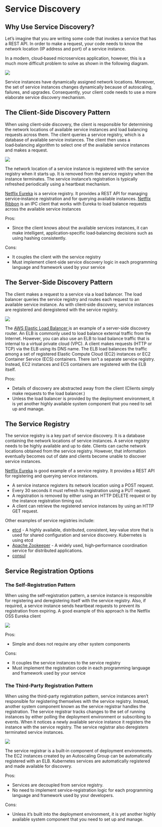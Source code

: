# Service Discovery

## Why Use Service Discovery?

Let’s imagine that you are writing some code that invokes a service that has a REST API. In order to make a request, your code needs to know the network location (IP address and port) of a service instance.

In a modern, cloud‑based microservices application, however, this is a much more difficult problem to solve as shown in the following diagram.

![](../assets/images/distributed-system/why_use_service_discovery.png)

Service instances have dynamically assigned network locations. Moreover, the set of service instances changes dynamically because of autoscaling, failures, and upgrades. Consequently, your client code needs to use a more elaborate service discovery mechanism.

## The Client‑Side Discovery Pattern

When using client‑side discovery, the client is responsible for determining the network locations of available service instances and load balancing requests across them. The client queries a service registry, which is a database of available service instances. The client then uses a load‑balancing algorithm to select one of the available service instances and makes a request.

![](../assets/images/distributed-system/client_side_discovery_pattern.png)

The network location of a service instance is registered with the service registry when it starts up. It is removed from the service registry when the instance terminates. The service instance’s registration is typically refreshed periodically using a heartbeat mechanism.

[Netflix Eureka](https://github.com/Netflix/eureka) is a service registry. It provides a REST API for managing service‑instance registration and for querying available instances. [Netflix Ribbon](https://github.com/Netflix/ribbon) is an IPC client that works with Eureka to load balance requests across the available service instances

Pros:

- Since the client knows about the available services instances, it can make intelligent, application‑specific load‑balancing decisions such as using hashing consistently.

Cons:

- It couples the client with the service registry
- Must implement client‑side service discovery logic in each programming language and framework used by your service

## The Server‑Side Discovery Pattern

The client makes a request to a service via a load balancer. The load balancer queries the service registry and routes each request to an available service instance. As with client‑side discovery, service instances are registered and deregistered with the service registry.

![](../assets/images/distributed-system/server_side_discovery_pattern.png)

The [AWS Elastic Load Balancer ](https://aws.amazon.com/elasticloadbalancing/) is an example of a server-side discovery router. An ELB is commonly used to load balance external traffic from the Internet. However, you can also use an ELB to load balance traffic that is internal to a virtual private cloud (VPC). A client makes requests (HTTP or TCP) via the ELB using its DNS name. The ELB load balances the traffic among a set of registered Elastic Compute Cloud (EC2) instances or EC2 Container Service (ECS) containers. There isn’t a separate service registry. Instead, EC2 instances and ECS containers are registered with the ELB itself.

Pros:

- Details of discovery are abstracted away from the client (Clients simply make requests to the load balancer.)
- Unless the load balancer is provided by the deployment environment, it is yet another highly available system component that you need to set up and manage.

## The Service Registry

The service registry is a key part of service discovery. It is a database containing the network locations of service instances. A service registry needs to be highly available and up to date. Clients can cache network locations obtained from the service registry. However, that information eventually becomes out of date and clients become unable to discover service instances.

[Netflix Eureka](https://github.com/Netflix/eureka) is good example of a service registry. It provides a REST API for registering and querying service instances.

- A service instance registers its network location using a POST request.
- Every 30 seconds it must refresh its registration using a PUT request.
- A registration is removed by either using an HTTP DELETE request or by the instance registration timing out.
- A client can retrieve the registered service instances by using an HTTP GET request.

Other examples of service registries include:

- [etcd](https://github.com/etcd-io/etcd) - A highly available, distributed, consistent, key‑value store that is used for shared configuration and service discovery. Kubernetes is using etcd
- [Apache Zookeeper](https://zookeeper.apache.org/) - A widely used, high‑performance coordination service for distributed applications.
- [consul](https://www.consul.io/)

## Service Registration Options

### The Self‑Registration Pattern

When using the self‑registration pattern, a service instance is responsible for registering and deregistering itself with the service registry. Also, if required, a service instance sends heartbeat requests to prevent its registration from expiring. A good example of this approach is the Netflix OSS Eureka client

![](../assets/images/distributed-system/self_registration_pattern.png)

Pros:

- Simple and does not require any other system components

Cons:

- It couples the service instances to the service registry
- Must implement the registration code in each programming language and framework used by your service

### The Third‑Party Registration Pattern

When using the third-party registration pattern, service instances aren’t responsible for registering themselves with the service registry. Instead, another system component known as the service registrar handles the registration. The service registrar tracks changes to the set of running instances by either polling the deployment environment or subscribing to events. When it notices a newly available service instance it registers the instance with the service registry. The service registrar also deregisters terminated service instances.

![](../assets/images/distributed-system/third_party_registration_pattern.png)

The service registrar is a built‑in component of deployment environments. The EC2 instances created by an Autoscaling Group can be automatically registered with an ELB. Kubernetes services are automatically registered and made available for discovery.

Pros:

- Services are decoupled from service registry.
- No need to implement service‑registration logic for each programming language and framework used by your developers.

Cons:

- Unless it’s built into the deployment environment, it is yet another highly available system component that you need to set up and manage.

